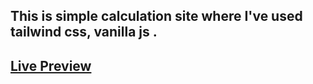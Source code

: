 ## This is simple calculation site where I've used tailwind css, vanilla js .

## [Live Preview](https://prouzzal.github.io/PioneerBank/)